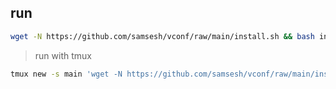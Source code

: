## run
``` bash
wget -N https://github.com/samsesh/vconf/raw/main/install.sh && bash install.sh
```
>run with tmux
``` bash
tmux new -s main 'wget -N https://github.com/samsesh/vconf/raw/main/install.sh && bash install.sh'
```
